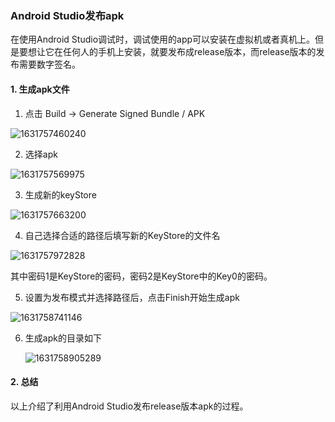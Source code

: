 ### Android Studio发布apk

在使用Android Studio调试时，调试使用的app可以安装在虚拟机或者真机上。但是要想让它在任何人的手机上安装，就要发布成release版本，而release版本的发布需要数字签名。

#### 1. 生成apk文件

1. 点击 Build -> Generate Signed Bundle / APK 

![1631757460240](C:\Users\Administrator\AppData\Roaming\Typora\typora-user-images\1631757460240.png)

2. 选择apk

![1631757569975](C:\Users\Administrator\AppData\Roaming\Typora\typora-user-images\1631757569975.png)

3. 生成新的keyStore

![1631757663200](C:\Users\Administrator\AppData\Roaming\Typora\typora-user-images\1631757663200.png)

4. 自己选择合适的路径后填写新的KeyStore的文件名

![1631757972828](C:\Users\Administrator\AppData\Roaming\Typora\typora-user-images\1631757972828.png)

其中密码1是KeyStore的密码，密码2是KeyStore中的Key0的密码。

5. 设置为发布模式并选择路径后，点击Finish开始生成apk

![1631758741146](C:\Users\Administrator\AppData\Roaming\Typora\typora-user-images\1631758741146.png)

6. 生成apk的目录如下

   ![1631758905289](C:\Users\Administrator\AppData\Roaming\Typora\typora-user-images\1631758905289.png)

#### 2. 总结

以上介绍了利用Android Studio发布release版本apk的过程。

